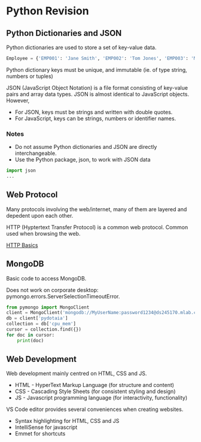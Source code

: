 # Python Revision

## Python Dictionaries and JSON
Python dictionaries are used to store a set of key-value data.
```python
Employee = {'EMP001': 'Jane Smith', 'EMP002': 'Tom Jones', 'EMP003': 'Mary Tan'}
```
Python dictionary keys must be unique, and immutable (ie. of type string, numbers or tuples)


JSON (JavaScript Object Notation) is a file format consisting of key-value pairs and array data types.
JSON is almost identical to JavaScript objects. However,  
- For JSON, keys must be strings and written with double quotes. 
- For JavaScript, keys can be strings, numbers or identifier names.


### Notes
- Do not assume Python dictionaries and JSON are directly interchangeable.
- Use the Python package, json, to work with JSON data
```python
import json
...
```

## Web Protocol
Many protocols involving the web/internet, many of them are layered and depedent upon each other.

HTTP (Hyptertext Transfer Protocol) is a common web protocol. Common used when browsing the web.

[HTTP Basics](https://www.ntu.edu.sg/home/ehchua/programming/webprogramming/HTTP_Basics.html)



## MongoDB

Basic code to access MongoDB.

Does not work on corporate desktop: pymongo.errors.ServerSelectionTimeoutError.

```python
from pymongo import MongoClient
client = MongoClient('mongodb://MyUserName:password1234@ds245170.mlab.com:45170/pydotaia', connect=False)
db = client['pydotaia']
collection = db['cpu_mem']
cursor = collection.find({})
for doc in cursor:
    print(doc)
```


## Web Development
Web development mainly centred on HTML, CSS and JS.

- HTML - HyperText Markup Language (for structure and content)
- CSS - Cascading Style Sheets (for consistent styling and design)
- JS - Javascript programming language (for interactivity, functionality)

VS Code editor provides several conveniences when creating websites.
- Syntax highlighting for HTML, CSS and JS
- IntelliSense for javascript
- Emmet for shortcuts
